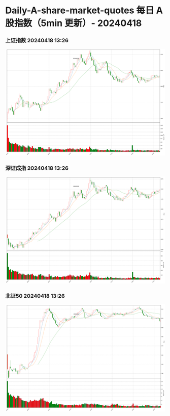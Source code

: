 
# Daily-A-share-market-quotes 每日 A 股指数（5min 更新）- 20240418

### 上证指数 20240418 13:26
![](./fig/2024/4/20240418-sh000001.png)

### 深证成指 20240418 13:26
![](./fig/2024/4/20240418-sz399001.png)

### 北证50 20240418 13:26
![](./fig/2024/4/20240418-bj899050.png)
